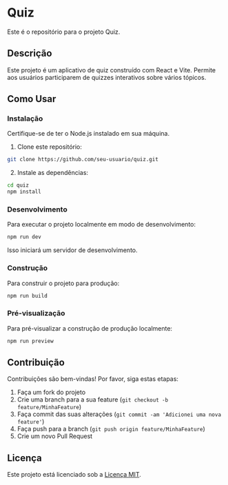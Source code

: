 # Quiz

Este é o repositório para o projeto Quiz.

## Descrição

Este projeto é um aplicativo de quiz construído com React e Vite. Permite aos usuários participarem de quizzes interativos sobre vários tópicos.

## Como Usar

### Instalação

Certifique-se de ter o Node.js instalado em sua máquina.

1. Clone este repositório:

```bash
git clone https://github.com/seu-usuario/quiz.git
```

2. Instale as dependências:

```bash
cd quiz
npm install
```

### Desenvolvimento

Para executar o projeto localmente em modo de desenvolvimento:

```bash
npm run dev
```

Isso iniciará um servidor de desenvolvimento.

### Construção

Para construir o projeto para produção:

```bash
npm run build
```

### Pré-visualização

Para pré-visualizar a construção de produção localmente:

```bash
npm run preview
```

## Contribuição

Contribuições são bem-vindas! Por favor, siga estas etapas:

1. Faça um fork do projeto
2. Crie uma branch para a sua feature (`git checkout -b feature/MinhaFeature`)
3. Faça commit das suas alterações (`git commit -am 'Adicionei uma nova feature'`)
4. Faça push para a branch (`git push origin feature/MinhaFeature`)
5. Crie um novo Pull Request

## Licença

Este projeto está licenciado sob a [Licença MIT](LICENSE).
